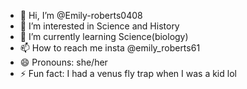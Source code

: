 - 👋 Hi, I’m @Emily-roberts0408
- 👀 I’m interested in Science and History
- 🌱 I’m currently learning Science(biology)
- 📫 How to reach me insta @emily_roberts61
- 😄 Pronouns: she/her
- ⚡ Fun fact: I had a venus fly trap when I was a kid lol  

<!---
Emily-roberts0408/Emily-roberts0408 is a ✨ special ✨ repository because its `README.md` (this file) appears on your GitHub profile.
You can click the Preview link to take a look at your changes.
--->
